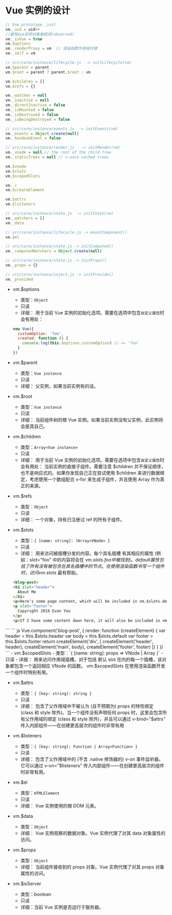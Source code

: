 # Vue 实例的设计

``` js
// Vue.prototype._init
vm._uid = uid++
//避免Vue实例对象被观测(observed)
vm._isVue = true 
vm.$options
vm._renderProxy = vm  // 渲染函数作用域代理
vm._self = vm

// src/core/instance/lifecycle.js  -> initLifecycle(vm)
vm.$parent = parent
vm.$root = parent ? parent.$root : vm

vm.$children = []
vm.$refs = {}

vm._watcher = null
vm._inactive = null
vm._directInactive = false
vm._isMounted = false
vm._isDestroyed = false
vm._isBeingDestroyed = false

// src/core/instance/events.js  -> initEvents(vm)
vm._events = Object.create(null)
vm._hasHookEvent = false

// src/core/instance/render.js   -> initRender(vm)
vm._vnode = null // the root of the child tree
vm._staticTrees = null // v-once cached trees

vm.$vnode
vm.$slots
vm.$scopedSlots

vm._c
vm.$createElement

vm.$attrs
vm.$listeners

// src/core/instance/state.js  -> initState(vm)
vm._watchers = []
vm._data

// src/core/instance/lifecycle.js -> mountComponent()
vm.$el

// src/core/instance/state.js -> initComputed()
vm._computedWatchers = Object.create(null)

// src/core/instance/state.js -> initProps()
vm._props = {}

// src/core/instance/inject.js -> initProvide()
vm._provided
```

- vm.$options
  - 类型：`Object`
  - 只读
  - 详细：
  用于当前 Vue 实例的初始化选项。需要在选项中包含`自定义属性`时会有用处：
  ``` js
  new Vue({
    customOption: 'foo',
    created: function () {
      console.log(this.$options.customOption) // => 'foo'
    }
  })
  ```
- vm.$parent
  - 类型：`Vue instance`
  - 只读
  - 详细：
  父实例，如果当前实例有的话。

- vm.$root
  - 类型：`Vue instance`
  - 只读
  - 详细：
  当前组件树的根 Vue 实例。如果当前实例没有父实例，此实例将会是其自己。


- vm.$children
  - 类型：`Array<Vue instance>`
  - 只读
  - 详细：
  用于当前 Vue 实例的初始化选项。需要在选项中包含`自定义属性`时会有用处：
  当前实例的直接子组件。需要注意 $children 并不保证顺序，也不是响应式的。如果你发现自己正在尝试使用 $children 来进行数据绑定，考虑使用一个数组配合 v-for 来生成子组件，并且使用 Array 作为真正的来源。

- vm.$refs
  - 类型：`Object`
  - 只读
  - 详细：
  一个对象，持有已注册过 ref 的所有子组件。

- vm.$slots
  - 类型：`{ [name: string]: ?Array<VNode> }`
  - 只读
  - 详细：
  用来访问被插槽分发的内容。每个具名插槽 有其相应的属性 (例如：slot="foo" 中的内容将会在 vm.$slots.foo 中被找到)。default 属性包括了所有没有被包含在具名插槽中的节点。
  在使用渲染函数书写一个组件时，访问 vm.$slots 最有帮助。

  ``` html
  <blog-post>
  <h1 slot="header">
    About Me
  </h1>
  <p>Here's some page content, which will be included in vm.$slots.default, because it's not inside a named slot.</p>
  <p slot="footer">
    Copyright 2016 Evan You
  </p>
  <p>If I have some content down here, it will also be included in vm.$slots.default.</p>.
</blog-post>
```
``` js
Vue.component('blog-post', {
  render: function (createElement) {
    var header = this.$slots.header
    var body   = this.$slots.default
    var footer = this.$slots.footer
    return createElement('div', [
      createElement('header', header),
      createElement('main', body),
      createElement('footer', footer)
    ])
  }
})
```
- vm.$scopedSlots
  - 类型：`{ [name: string]: props => VNode | Array<VNode> }`
  - 只读
  - 详细：
  用来访问作用域插槽。对于包括 默认 slot 在内的每一个插槽，该对象都包含一个返回相应 VNode 的函数。
  vm.$scopedSlots 在使用渲染函数开发一个组件时特别有用。

- vm.$attrs
  - 类型：`{ [key: string]: string }`
  - 只读
  - 详细：
  包含了父作用域中不被认为 (且不预期为) props 的特性绑定 (class 和 style 除外)。当一个组件没有声明任何 props 时，这里会包含所有父作用域的绑定 (class 和 style 除外)，并且可以通过 v-bind="$attrs" 传入内部组件——在创建更高层次的组件时非常有用

- vm.$listeners
  - 类型：`{ [key: string]: Function | Array<Function> }`
  - 只读
  - 详细：
  包含了父作用域中的 (不含 .native 修饰器的) v-on 事件监听器。它可以通过 v-on="$listeners" 传入内部组件——在创建更高层次的组件时非常有用。

- vm.$el
  - 类型：`HTMLElement`
  - 只读
  - 详细：
  Vue 实例使用的根 DOM 元素。


- vm.$data
  - 类型：`Object`
  - 详细：
  Vue 实例观察的数据对象。Vue 实例代理了对其 data 对象属性的访问。

- vm.$props
  - 类型：`Object`
  - 详细：
  当前组件接收到的 props 对象。Vue 实例代理了对其 props 对象属性的访问。

- vm.$isServer
  - 类型：boolean
  - 只读
  - 详细：当前 Vue 实例是否运行于服务器。